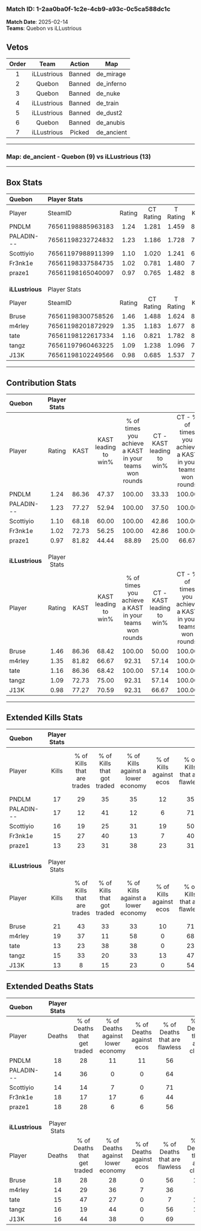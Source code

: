 ### Match ID: 1-2aa0ba0f-1c2e-4cb9-a93c-0c5ca588dc1c  
**Match Date**: 2025-02-14  
**Teams**: Quebon vs iLLustrious  

## Vetos  

| Order | Team | Action | Map |
| :---: | :--: | :----: | --- |
| 1 | iLLustrious | Banned | de_mirage |
| 2 | Quebon | Banned | de_inferno |
| 3 | Quebon | Banned | de_nuke |
| 4 | iLLustrious | Banned | de_train |
| 5 | iLLustrious | Banned | de_dust2 |
| 6 | Quebon | Banned | de_anubis |
| 7 | iLLustrious | Picked | de_ancient |

---  

### **Map**: de_ancient - Quebon (9) vs iLLustrious (13)  
---  

## Box Stats  

| **Quebon**      | Player Stats      |        |           |          |       |       |       |         |        |      |     |
| :- | :- | :-: | :-: | :-: | :-: | :-: | :-: | :-: | :-: | :-: | :-: |
| Player          | SteamID           | Rating | CT Rating | T Rating | KAST  |  ADR  | Kills | Assists | Deaths | K/D  | HS% |
| PNDLM           | 76561198885963183 |  1.24  |   1.281   |  1.459   | 86.36 | 90.9  |  17   |    5    |   18   | 0.94 | 29  |
| PALADIN---      | 76561198232724832 |  1.23  |   1.186   |  1.728   | 77.27 | 79.9  |  17   |    4    |   14   | 1.21 | 41  |
| Scottiyio       | 76561197988911399 |  1.10  |   1.020   |  1.241   | 68.18 | 72.9  |  16   |    3    |   14   | 1.14 | 25  |
| Fr3nk1e         | 76561198337584735 |  1.02  |   0.781   |  1.480   | 72.73 | 80.1  |  15   |    5    |   18   | 0.83 | 60  |
| praze1          | 76561198165040097 |  0.97  |   0.765   |  1.482   | 81.82 | 63.9  |  13   |    7    |   18   | 0.72 | 46  |
|                 |                   |        |           |          |       |       |       |         |        |      |     |
|                 |                   |        |           |          |       |       |       |         |        |      |     |
|                 |                   |        |           |          |       |       |       |         |        |      |     |
| **iLLustrious** | Player Stats      |        |           |          |       |       |       |         |        |      |     |
| Player          | SteamID           | Rating | CT Rating | T Rating | KAST  |  ADR  | Kills | Assists | Deaths | K/D  | HS% |
| Bruse           | 76561198300758526 |  1.46  |   1.488   |  1.624   | 86.36 | 103.0 |  21   |   11    |   18   | 1.17 | 57  |
| m4rley          | 76561198201872929 |  1.35  |   1.183   |  1.677   | 81.82 | 80.5  |  19   |    6    |   14   | 1.36 | 42  |
| tate            | 76561198122617334 |  1.16  |   0.821   |  1.782   | 86.36 | 87.2  |  13   |   10    |   15   | 0.87 | 46  |
| tangz           | 76561197960463225 |  1.09  |   1.238   |  1.096   | 72.73 | 81.5  |  15   |    7    |   16   | 0.94 | 46  |
| J13K            | 76561198102249566 |  0.98  |   0.685   |  1.537   | 77.27 | 61.5  |  13   |    7    |   16   | 0.81 | 53  |
---  

## Contribution Stats  

| **Quebon**      | Player Stats |       |                      |                                                        |                           |                                                             |                          |                                                            |
| :- | :-: | :-: | :-: | :-: | :-: | :-: | :-: | :-: |
| Player          |    Rating    | KAST  | KAST leading to win% | % of times you achieve a KAST in your teams won rounds | CT - KAST leading to win% | CT - % of times you achieve a KAST in your teams won rounds | T - KAST leading to win% | T - % of times you achieve a KAST in your teams won rounds |
| PNDLM           |     1.24     | 86.36 |        47.37         |                         100.00                         |           33.33           |                           100.00                            |          60.00           |                           100.00                           |
| PALADIN---      |     1.23     | 77.27 |        52.94         |                         100.00                         |           37.50           |                           100.00                            |          66.67           |                           100.00                           |
| Scottiyio       |     1.10     | 68.18 |        60.00         |                         100.00                         |           42.86           |                           100.00                            |          75.00           |                           100.00                           |
| Fr3nk1e         |     1.02     | 72.73 |        56.25         |                         100.00                         |           42.86           |                           100.00                            |          66.67           |                           100.00                           |
| praze1          |     0.97     | 81.82 |        44.44         |                         88.89                          |           25.00           |                            66.67                            |          60.00           |                           100.00                           |
|                 |              |       |                      |                                                        |                           |                                                             |                          |                                                            |
|                 |              |       |                      |                                                        |                           |                                                             |                          |                                                            |
|                 |              |       |                      |                                                        |                           |                                                             |                          |                                                            |
| **iLLustrious** | Player Stats |       |                      |                                                        |                           |                                                             |                          |                                                            |
| Player          |    Rating    | KAST  | KAST leading to win% | % of times you achieve a KAST in your teams won rounds | CT - KAST leading to win% | CT - % of times you achieve a KAST in your teams won rounds | T - KAST leading to win% | T - % of times you achieve a KAST in your teams won rounds |
| Bruse           |     1.46     | 86.36 |        68.42         |                         100.00                         |           50.00           |                           100.00                            |          81.82           |                           100.00                           |
| m4rley          |     1.35     | 81.82 |        66.67         |                         92.31                          |           57.14           |                           100.00                            |          72.73           |                           88.89                            |
| tate            |     1.16     | 86.36 |        68.42         |                         100.00                         |           57.14           |                           100.00                            |          75.00           |                           100.00                           |
| tangz           |     1.09     | 72.73 |        75.00         |                         92.31                          |           57.14           |                           100.00                            |          88.89           |                           88.89                            |
| J13K            |     0.98     | 77.27 |        70.59         |                         92.31                          |           66.67           |                           100.00                            |          72.73           |                           88.89                            |
---  

## Extended Kills Stats  

| **Quebon**      | Player Stats |                            |                            |                                    |                         |                              |                                 |                                       |                    |           |
| :- | :-: | :-: | :-: | :-: | :-: | :-: | :-: | :-: | :-: | :-: |
| Player          |    Kills     | % of Kills that are trades | % of Kills that got traded | % of Kills against a lower economy | % of Kills against ecos | % of Kills that are flawless | % of Kills that are close duels | % of Kills that are assisted by flash | Pistol Round Kills | AWP Kills |
| PNDLM           |      17      |             29             |             35             |                 35                 |           12            |              35              |                6                |                  18                   |         0          |     0     |
| PALADIN---      |      17      |             12             |             41             |                 12                 |            6            |              71              |                0                |                   0                   |         4          |     0     |
| Scottiyio       |      16      |             19             |             25             |                 31                 |           19            |              50              |               19                |                   6                   |         0          |     0     |
| Fr3nk1e         |      15      |             27             |             40             |                 13                 |            7            |              40              |                7                |                   0                   |         2          |     3     |
| praze1          |      13      |             23             |             31             |                 38                 |           23            |              31              |               15                |                   0                   |         0          |     1     |
|                 |              |                            |                            |                                    |                         |                              |                                 |                                       |                    |           |
|                 |              |                            |                            |                                    |                         |                              |                                 |                                       |                    |           |
|                 |              |                            |                            |                                    |                         |                              |                                 |                                       |                    |           |
| **iLLustrious** | Player Stats |                            |                            |                                    |                         |                              |                                 |                                       |                    |           |
| Player          |    Kills     | % of Kills that are trades | % of Kills that got traded | % of Kills against a lower economy | % of Kills against ecos | % of Kills that are flawless | % of Kills that are close duels | % of Kills that are assisted by flash | Pistol Round Kills | AWP Kills |
| Bruse           |      21      |             43             |             33             |                 33                 |           10            |              71              |                0                |                  10                   |         4          |     0     |
| m4rley          |      19      |             37             |             11             |                 58                 |            0            |              68              |                5                |                  11                   |         0          |     0     |
| tate            |      13      |             23             |             38             |                 38                 |            0            |              23              |                8                |                   0                   |         2          |     0     |
| tangz           |      15      |             33             |             20             |                 33                 |           13            |              47              |                0                |                   0                   |         1          |     0     |
| J13K            |      13      |             8              |             15             |                 23                 |            0            |              54              |                0                |                  15                   |         2          |     4     |
## Extended Deaths Stats  

| **Quebon**      | Player Stats |                             |                                   |                          |                               |                            |                           |               |
| :- | :-: | :-: | :-: | :-: | :-: | :-: | :-: | :-: |
| Player          |    Deaths    | % of Deaths that get traded | % of Deaths against lower economy | % of Deaths against ecos | % of Deaths that are flawless | % of Deaths that are close | % of Deaths while blinded | Deaths to AWP |
| PNDLM           |      18      |             28              |                11                 |            11            |              56               |             6              |             6             |       0       |
| PALADIN---      |      14      |             36              |                 0                 |            0             |              64               |             0              |            14             |       0       |
| Scottiyio       |      14      |             14              |                 7                 |            0             |              71               |             0              |             0             |       1       |
| Fr3nk1e         |      18      |             17              |                17                 |            6             |              44               |             6              |             6             |       0       |
| praze1          |      18      |             28              |                 6                 |            6             |              56               |             0              |            11             |       3       |
|                 |              |                             |                                   |                          |                               |                            |                           |               |
|                 |              |                             |                                   |                          |                               |                            |                           |               |
|                 |              |                             |                                   |                          |                               |                            |                           |               |
| **iLLustrious** | Player Stats |                             |                                   |                          |                               |                            |                           |               |
| Player          |    Deaths    | % of Deaths that get traded | % of Deaths against lower economy | % of Deaths against ecos | % of Deaths that are flawless | % of Deaths that are close | % of Deaths while blinded | Deaths to AWP |
| Bruse           |      18      |             28              |                28                 |            0             |              56               |             11             |             0             |       1       |
| m4rley          |      14      |             29              |                36                 |            7             |              36               |             0              |             0             |       1       |
| tate            |      15      |             47              |                27                 |            0             |               7               |             13             |             7             |       1       |
| tangz           |      16      |             19              |                44                 |            0             |              56               |             13             |             6             |       0       |
| J13K            |      16      |             44              |                38                 |            0             |              69               |             6              |            13             |       1       |
